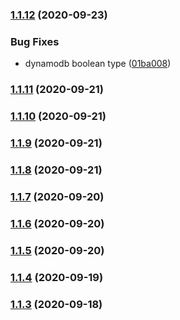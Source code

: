 ### [1.1.12](https://github.com/disneystreaming/automated-cloud-advisor/compare/v1.1.11...v1.1.12) (2020-09-23)


### Bug Fixes

* dynamodb boolean type ([01ba008](https://github.com/disneystreaming/automated-cloud-advisor/commit/01ba0086af27a8e8ae6747011ff4f0cadaa66eff))

### [1.1.11](https://github.com/disneystreaming/automated-cloud-advisor/compare/v1.1.10...v1.1.11) (2020-09-21)

### [1.1.10](https://github.com/disneystreaming/automated-cloud-advisor/compare/v1.1.9...v1.1.10) (2020-09-21)

### [1.1.9](https://github.com/disneystreaming/automated-cloud-advisor/compare/v1.1.8...v1.1.9) (2020-09-21)

### [1.1.8](https://github.com/disneystreaming/automated-cloud-advisor/compare/v1.1.7...v1.1.8) (2020-09-21)

### [1.1.7](https://github.com/disneystreaming/automated-cloud-advisor/compare/v1.1.6...v1.1.7) (2020-09-20)

### [1.1.6](https://github.com/disneystreaming/automated-cloud-advisor/compare/v1.1.5...v1.1.6) (2020-09-20)

### [1.1.5](https://github.com/disneystreaming/automated-cloud-advisor/compare/v1.1.4...v1.1.5) (2020-09-20)

### [1.1.4](https://github.com/disneystreaming/automated-cloud-advisor/compare/v1.1.3...v1.1.4) (2020-09-19)

### [1.1.3](https://github.com/disneystreaming/automated-cloud-advisor/compare/v1.1.2...v1.1.3) (2020-09-18)
